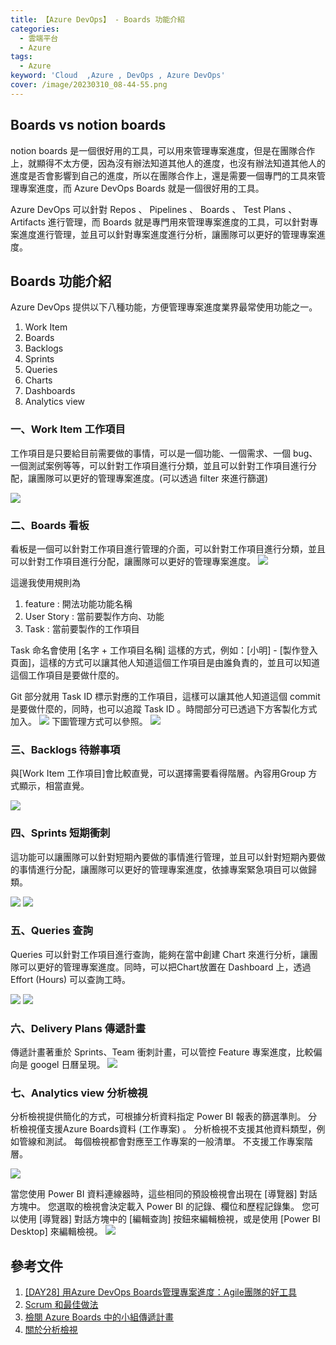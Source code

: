```yaml
---
title: 【Azure DevOps】 - Boards 功能介紹
categories: 
  - 雲端平台
  - Azure
tags: 
  - Azure
keyword: 'Cloud  ,Azure , DevOps , Azure DevOps'
cover: /image/20230310_08-44-55.png
---
```


## Boards vs notion boards
notion boards 是一個很好用的工具，可以用來管理專案進度，但是在團隊合作上，就顯得不太方便，因為沒有辦法知道其他人的進度，也沒有辦法知道其他人的進度是否會影響到自己的進度，所以在團隊合作上，還是需要一個專門的工具來管理專案進度，而 Azure DevOps Boards 就是一個很好用的工具。

Azure DevOps 可以針對 Repos 、 Pipelines 、 Boards 、 Test Plans 、 Artifacts 進行管理，而 Boards 就是專門用來管理專案進度的工具，可以針對專案進度進行管理，並且可以針對專案進度進行分析，讓團隊可以更好的管理專案進度。

## Boards 功能介紹
Azure DevOps 提供以下八種功能，方便管理專案進度業界最常使用功能之一。
1. Work Item
2. Boards
3. Backlogs
4. Sprints
5. Queries
6. Charts
7. Dashboards
8. Analytics view

### 一、Work Item 工作項目
工作項目是只要給目前需要做的事情，可以是一個功能、一個需求、一個 bug、一個測試案例等等，可以針對工作項目進行分類，並且可以針對工作項目進行分配，讓團隊可以更好的管理專案進度。(可以透過 filter 來進行篩選)

![](/image/20230826_11-15-34.png)


### 二、Boards 看板
看板是一個可以針對工作項目進行管理的介面，可以針對工作項目進行分類，並且可以針對工作項目進行分配，讓團隊可以更好的管理專案進度。
![](/image/20230826_11-18-42.png)

這邊我使用規則為 
1. feature : 開法功能功能名稱
2. User Story : 當前要製作方向、功能
3. Task : 當前要製作的工作項目

Task 命名會使用 [名字 + 工作項目名稱] 這樣的方式，例如：[小明] - [製作登入頁面]，這樣的方式可以讓其他人知道這個工作項目是由誰負責的，並且可以知道這個工作項目是要做什麼的。

Git 部分就用 Task ID 標示對應的工作項目，這樣可以讓其他人知道這個 commit 是要做什麼的，同時，也可以追蹤 Task ID 。時間部分可已透過下方客製化方式加入。
![](/image/20230826_11-36-47.png)
下圖管理方式可以參照。
![](/image/20230810_20-57-19.png)

### 三、Backlogs 待辦事項
與[Work Item 工作項目]會比較直覺，可以選擇需要看得階層。內容用Group 方式顯示，相當直覺。

![](/image/20230826_11-39-59.png)

### 四、Sprints 短期衝刺
這功能可以讓團隊可以針對短期內要做的事情進行管理，並且可以針對短期內要做的事情進行分配，讓團隊可以更好的管理專案進度，依據專案緊急項目可以做歸類。

![](/image/20230826_11-47-46.png)
![](/image/20230826_14-07-57.png)
### 五、Queries 查詢
Queries 可以針對工作項目進行查詢，能夠在當中創建 Chart 來進行分析，讓團隊可以更好的管理專案進度。同時，可以把Chart放置在 Dashboard 上，透過 Effort (Hours) 可以查詢工時。

![](/image/20230826_14-14-03.png)
![](/image/20230826_14-15-18.png)
### 六、Delivery Plans 傳遞計畫
傳遞計畫著重於 Sprints、Team 衝刺計畫，可以管控 Feature 專案進度，比較偏向是 googel 日曆呈現。
![](/image/20230826_14-20-36.png)

### 七、Analytics view 分析檢視
分析檢視提供簡化的方式，可根據分析資料指定 Power BI 報表的篩選準則。 分析檢視僅支援Azure Boards資料 (工作專案) 。 分析檢視不支援其他資料類型，例如管線和測試。 每個檢視都會對應至工作專案的一般清單。 不支援工作專案階層。

![](/image/20230826_17-13-26.png)

當您使用 Power BI 資料連線器時，這些相同的預設檢視會出現在 [導覽器] 對話方塊中。 您選取的檢視會決定載入 Power BI 的記錄、欄位和歷程記錄集。 您可以使用 [導覽器] 對話方塊中的 [編輯查詢] 按鈕來編輯檢視，或是使用 [Power BI Desktop] 來編輯檢視。
![](/image/20230826_17-13-35.png)


## 參考文件
1. [[DAY28] 用Azure DevOps Boards管理專案進度：Agile團隊的好工具](https://ithelp.ithome.com.tw/articles/10209547)
2. [Scrum 和最佳做法](https://learn.microsoft.com/zh-tw/azure/devops/boards/sprints/best-practices-scrum?view=azure-devops#sprint-retrospective-meetings)
3. [檢閱 Azure Boards 中的小組傳遞計畫](https://learn.microsoft.com/zh-tw/azure/devops/boards/plans/review-team-plans?view=azure-devops)
4. [關於分析檢視](https://learn.microsoft.com/zh-tw/azure/devops/report/powerbi/what-are-analytics-views?view=azure-devops)